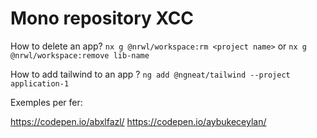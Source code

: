 # Mono repository XCC

How to delete an app? `nx g @nrwl/workspace:rm <project name>` or `nx g @nrwl/workspace:remove lib-name` 

How to add tailwind to an app ? `ng add @ngneat/tailwind --project application-1`

Exemples per fer:

https://codepen.io/abxlfazl/
https://codepen.io/aybukeceylan/

